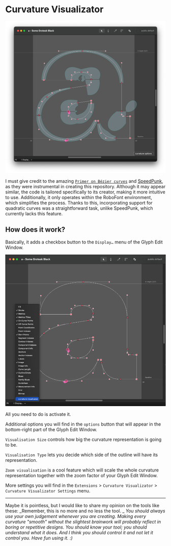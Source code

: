 # Curvature Visualizator

![curvature](image/curvature.png)

I must give credit to the amazing  [`Primer on Bézier curves`](https://pomax.github.io/bezierinfo/) and [SpeedPunk](https://github.com/yanone/speedpunk), as they were instrumental in creating this repository. Although it may appear similar, the code is tailored specifically to its creator, making it more intuitive to use. Additionally, it only operates within the RoboFont environment, which simplifies the process. Thanks to this, incorporating support for quadratic curves was a straightforward task, unlike SpeedPunk, which currently lacks this feature.



## How does it work?

Basically, it adds a checkbox button to the `Display…` menu of the Glyph Edit Window.

![menu_item](image/menu_item.png)

All you need to do is activate it.

Additional options you will find in the `options` button that will appear in the bottom-right part of the Glyph Edit Window.

`Visualisation Size` controls how big the curvature representation is going to be.

`Visualisation Type` lets you decide which side of the outline will have its representation.

`Zoom visualisation` is a cool feature which will scale the whole curvature representation together with the zoom factor of your Glyph Edit Window.

More settings you will find in the `Extensions` > `Curvature Visualizator` > `Curvature Visualizator Settings` menu.



---

Maybe it is pointless, but I would like to share my opinion on the tools like these:
_Remember, this is no more and no less the tool. _
_You should always use your own judgement whenever you are creating. Making every curvature "smooth" without the slightest brainwork will probably reflect in boring or repetitive designs._
_You should know your tool; you should understand what it does. And I think you should control it and not let it control you. Have fun using it. :)_
